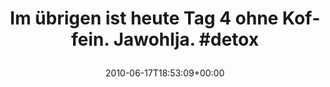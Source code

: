 ---
retweeted: false
source: <a href="http://twitter.com" rel="nofollow">Twitter Web Client</a>
entities:
  hashtags:
  - text: detox
    indices:
    - '51'
    - '57'
  symbols: []
  user_mentions: []
  urls: []
display_text_range:
- '0'
- '57'
favorite_count: '0'
id_str: '16409612432'
truncated: false
retweet_count: '0'
id: '16409612432'
created_at: Thu Jun 17 18:53:09 +0000 2010
favorited: false
full_text: 'Im übrigen ist heute Tag 4 ohne Koffein. Jawohlja. #detox'
lang: de
tags:
- detox
- pesos/twitter
date: '2010-06-17T18:53:09+00:00'
src: https://twitter.com/bascht/status/16409612432
original_url: https://twitter.com/bascht/status/16409612432
type: twitter_tweet
text: 'Im übrigen ist heute Tag 4 ohne Koffein. Jawohlja. #detox'
title: 'Im übrigen ist heute Tag 4 ohne Koffein. Jawohlja. #detox

  '

---